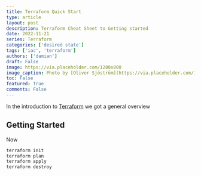 ```yaml
---
title: Terraform Quick Start
type: article 
layout: post
description: Terraform Cheat Sheet to Getting started
date: 2022-11-21
series: Terraform
categories: ['desired state']
tags: ['iac', 'terraform']
authors: ['damian']
draft: False
image: https://via.placeholder.com/1200x800
image_caption: Photo by [Oliver Sjöström](https://via.placeholder.com/1200x800) on [Unsplash](https://via.placeholder.com/1200x800)
toc: False
featured: True
comments: False
---
```



In the introduction to [Terraform](posts/lang.terraform) we got a general overview

## Getting Started

Now 

```bash
terraform init
terraform plan
terraform apply
terraform destroy
```